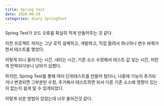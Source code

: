 ```yaml
---
title: Spring Test
date: 2020-06-29
categories: diary SpringTest
---
```

Spring Test가 코드 오류를 확실히 적게 만들어주는 것 같다.

이전 프로젝트 까지는 그냥 로직 설꼐하고, 개발하고, 직접 올려서 하나하나 변수 바꿔가면서 테스트를 했었다.

이렇게 되니 올라가는 시간, 내리는 시간, 기존 소스 수정해서 테스트 값 넣는 시간, 이런게 반복되다보니 낭비가 심했다.

하지만, Spring Test를 통해 여러 단위테스트를 만들어 뒀더니, 나중에 기능이 추가되거나 변경되면 그부분만 수정, 추가해서 테스트하면 되서 다른 기존 소스에 영향이 있는지 없는지 쉽게 알 수 있게되었다.

이렇게 쉬운 방법이 있었는데 너무 돌아간것 같다.

